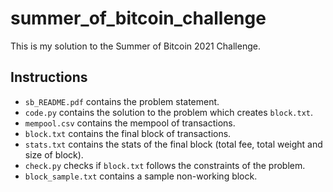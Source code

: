 # summer_of_bitcoin_challenge

This is my solution to the Summer of Bitcoin 2021 Challenge. 

## Instructions

- `sb_README.pdf` contains the problem statement. 
- `code.py` contains the solution to the problem which creates `block.txt`. 
- `mempool.csv` contains the mempool of transactions. 
- `block.txt` contains the final block of transactions. 
- `stats.txt` contains the stats of the final block (total fee, total weight and size of block). 
- `check.py` checks if `block.txt` follows the constraints of the problem. 
- `block_sample.txt` contains a sample non-working block. 
